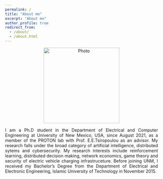 ```yaml
---
permalink: /
title: "About me"
excerpt: "About me"
author_profile: true
redirect_from: 
  - /about/
  - /about.html
---
```


<p align="center">
  <img src="https://sahabulh.github.io/images/unm-ece-logo.png" alt="Photo" style="width: 250px;"/> 
</p>

<p align="justify">
I am a Ph.D student in the <a style="text-decoration:none;" href="http://www.ece.unm.edu">Department of Electrical and Computer Engineering</a> at <a style="text-decoration:none;" href="http://www.unm.edu">University of New Mexico, USA</a>, since August 2021, as a member of the PROTON lab with <a style="text-decoration:none;" href="http://ece-research.unm.edu/tsiropoulou/index.html">Prof. E.E.Tsiropoulou</a> as an advisor. My research falls under the broad category of artificial intelligence, distributed sytems and cybersecurity. My research interests include reinforcement learning, distributed decision making, network economics, game theory and security of electric vehicle charging infrastruceture. Before joining UNM, I received my Bachelor’s Degree from the <a style="text-decoration:none;" href="https://eee.iutoic-dhaka.edu/">Department of Electrical and Electronic Engineering</a>, <a style="text-decoration:none;" href="https://www.iutoic-dhaka.edu/">Islamic University of Technology</a> in November 2015.
</p>
